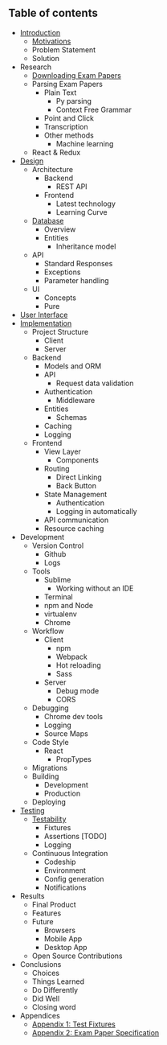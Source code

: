 ## Table of contents

* [Introduction](introduction/README.md)
    - [Motivations](/research/report/introduction/Motivations.md)
    - Problem Statement
    - Solution
* Research
    - [Downloading Exam Papers](research/Downloading-Papers.md)
    - Parsing Exam Papers
        - Plain Text
            - Py parsing
            - Context Free Grammar
        - Point and Click
        - Transcription
        - Other methods
            - Machine learning
    - React & Redux
* [Design](design/README.md)
    - Architecture
        - Backend
            - REST API
        - Frontend
            - Latest technology
            - Learning Curve
    - [Database](design/Database.md)
        - Overview
        - Entities
            - Inheritance model
    - API
        - Standard Responses
        - Exceptions
        - Parameter handling
    - UI
        - Concepts
        - Pure
* [User Interface](visual/README.md)
* [Implementation](implementation/README.md)
    - Project Structure
        - Client
        - Server
    - Backend
        - Models and ORM
        - API
            - Request data validation
        - Authentication
            - Middleware
        - Entities
            - Schemas
        - Caching
        - Logging
    - Frontend
        - View Layer
            - Components
        - Routing
            - Direct Linking
            - Back Button
        - State Management
            - Authentication
            - Logging in automatically
        - API communication
        - Resource caching
* Development
    - Version Control
        - Github
        - Logs
    - Tools
        - Sublime
            - Working without an IDE
        - Terminal
        - npm and Node
        - virtualenv
        - Chrome
    - Workflow
        - Client
            - npm
            - Webpack
            - Hot reloading
            - Sass
        - Server
            - Debug mode
            - CORS
    - Debugging
         - Chrome dev tools
         - Logging
         - Source Maps
    - Code Style
        - React
            - PropTypes
    - Migrations
    - Building
        - Development
        - Production
    - Deploying
* [Testing](testing/README.md)
    - [Testability](testing/Testability.md)
        - Fixtures
        - Assertions [TODO]
        - Logging
    - Continuous Integration
        - Codeship
        - Environment
        - Config generation 
        - Notifications
* Results
    - Final Product
    - Features
    - Future
        - Browsers
        - Mobile App
        - Desktop App
    - Open Source Contributions
* Conclusions
    - Choices
    - Things Learned
    - Do Differently
    - Did Well
    - Closing word
* Appendices
    - [Appendix 1: Test Fixtures](appendices/Test-Fixtures.md)
    - [Appendix 2: Exam Paper Specification](appendices/Paper-specification.md)